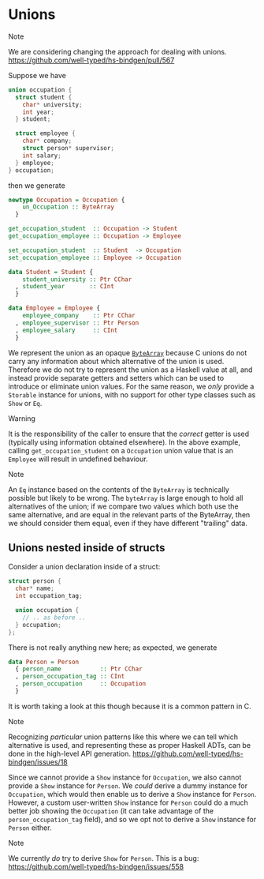 # Unions

> [!NOTE]
> We are considering changing the approach for dealing with unions.
> https://github.com/well-typed/hs-bindgen/pull/567

Suppose we have

```c
union occupation {
  struct student {
    char* university;
    int year;
  } student;

  struct employee {
    char* company;
    struct person* supervisor;
    int salary;
  } employee;
} occupation;
```

then we generate

```haskell
newtype Occupation = Occupation {
    un_Occupation :: ByteArray
  }

get_occupation_student  :: Occupation -> Student
get_occupation_employee :: Occupation -> Employee

set_occupation_student  :: Student  -> Occupation
set_occupation_employee :: Employee -> Occupation

data Student = Student {
    student_university :: Ptr CChar
  , student_year       :: CInt
  }

data Employee = Employee {
    employee_company    :: Ptr CChar
  , employee_supervisor :: Ptr Person
  , employee_salary     :: CInt
  }
```

We represent the union as an opaque [`ByteArray`][hackage:base:ByteArray]
because C unions do not carry any information about which alternative of the
union is used. Therefore we do not try to represent the union as a Haskell value
at all, and instead provide separate getters and setters which can be used to
introduce or eliminate union values. For the same reason, we _only_ provide a
`Storable` instance for unions, with no support for other type classes such as
`Show` or `Eq`.

> [!WARNING]
> It is the responsibility of the caller to ensure that the _correct_ getter is
> used (typically using information obtained elsewhere). In the above example,
> calling `get_occupation_student` on a `Occupation` union value that is an
> `Employee` will result in undefined behaviour.

> [!NOTE]
> An `Eq` instance based on the contents of the `ByteArray` is technically
> possible but likely to be wrong. The `byteArray` is large enough to hold all
> alternatives of the union; if we compare two values which both use the same
> alternative, and are equal in the relevant parts of the ByteArray, then we
> should consider them equal, even if they have different "trailing" data.

## Unions nested inside of structs

Consider a union declaration inside of a struct:

```c
struct person {
  char* name;
  int occupation_tag;

  union occupation {
    // .. as before ..
  } occupation;
};
```

There is not really anything new here; as expected, we generate

```haskell
data Person = Person
  { person_name           :: Ptr CChar
  , person_occupation_tag :: CInt
  , person_occupation     :: Occupation
  }
```

It is worth taking a look at this though because it is a common pattern in C.

> [!NOTE]
> Recognizing _particular_ union patterns like this where we can tell which
> alternative is used, and representing these as proper Haskell ADTs, can be
> done in the high-level API generation.
> https://github.com/well-typed/hs-bindgen/issues/18

Since we cannot provide a `Show` instance for `Occupation`, we also cannot
provide a `Show` instance for `Person`. We _could_ derive a dummy instance for
`Occupation`, which would then enable us to derive a `Show` instance for
`Person`. However, a custom user-written `Show` instance for `Person` could
do a much better job showing the `Occupation` (it can take advantage of the
`person_occupation_tag` field), and so we opt not to derive a `Show` instance
for `Person` either.

> [!NOTE]
> We currently _do_ try to derive `Show` for `Person`.
> This is a bug: https://github.com/well-typed/hs-bindgen/issues/558


[hackage:base:ByteArray]: https://hackage.haskell.org/package/base/docs/Data-Array-Byte.html#t:ByteArray
